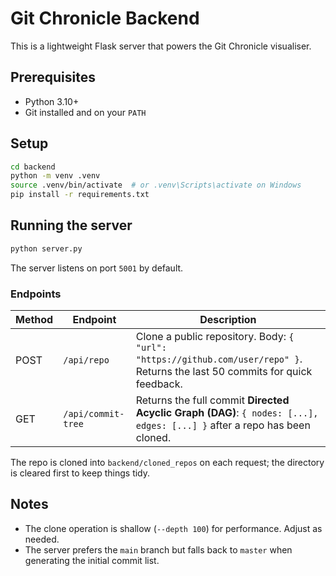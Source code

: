 # Git Chronicle Backend

This is a lightweight Flask server that powers the Git Chronicle visualiser.

## Prerequisites

- Python 3.10+
- Git installed and on your `PATH`

## Setup

```bash
cd backend
python -m venv .venv
source .venv/bin/activate  # or .venv\Scripts\activate on Windows
pip install -r requirements.txt
```

## Running the server

```bash
python server.py
```

The server listens on port `5001` by default.

### Endpoints

| Method | Endpoint | Description |
| ------ | -------- | ----------- |
| POST   | `/api/repo` | Clone a public repository. Body: `{ "url": "https://github.com/user/repo" }`. Returns the last 50 commits for quick feedback. |
| GET    | `/api/commit-tree` | Returns the full commit **Directed Acyclic Graph (DAG)**: `{ nodes: [...], edges: [...] }` after a repo has been cloned. |

The repo is cloned into `backend/cloned_repos` on each request; the directory is cleared first to keep things tidy.

## Notes

- The clone operation is shallow (`--depth 100`) for performance. Adjust as needed.
- The server prefers the `main` branch but falls back to `master` when generating the initial commit list. 